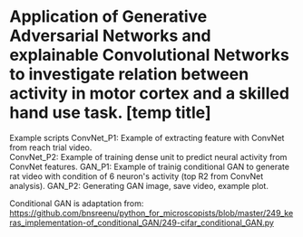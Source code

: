 # Application of Generative Adversarial Networks and explainable Convolutional Networks to investigate relation between activity in motor cortex and a skilled hand use task. [temp title]


Example scripts
ConvNet_P1: Example of extracting feature with ConvNet from reach trial video. <br />
ConvNet_P2: Example of training dense unit to predict neural activity from ConvNet features.
GAN_P1: Example of trainig conditional GAN to generate rat video with condition of 6 neuron's activity (top R2 from ConvNet analysis).
GAN_P2: Generating GAN image, save video, example plot.  

Conditional GAN is adaptation from:
https://github.com/bnsreenu/python_for_microscopists/blob/master/249_keras_implementation-of_conditional_GAN/249-cifar_conditional_GAN.py


